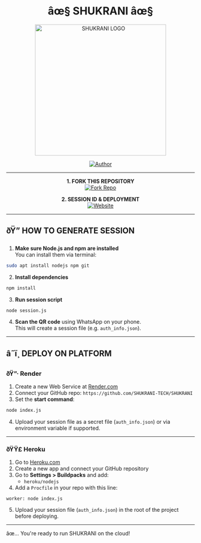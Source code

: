 <h1 align="center">âœ§ SHUKRANI âœ§</h1>

<p align="center">
  <a href="https://github.com/SHUKRANI-TECH/SHUKRANI">
    <img alt="SHUKRANI LOGO" height="350" src="https://files.catbox.moe/bvy2u1.jpg">
  </a>
</p>

<p align="center">
  <a href="https://github.com/SHUKRANI-TECH">
    <img title="Author" src="https://img.shields.io/badge/SHUKRANI%20BOT-RAYMOND%20KIMATH-darkgreen?style=for-the-badge&logo=whatsapp">
  </a>
</p>

---

<p align="center">
  <strong>1. FORK THIS REPOSITORY</strong><br>
  <a href="https://github.com/SHUKRANI-TECH/SHUKRANI/fork" target="_blank">
    <img alt="Fork Repo" src="https://img.shields.io/badge/Fork%20Repo-100000?style=for-the-badge&logo=github&logoColor=white&labelColor=blue&color=blue"/>
  </a>
</p>

<p align="center">
  <strong>2. SESSION ID & DEPLOYMENT</strong><br>
  <a href="https://www.shukrani.space/" target="_blank">
    <img alt="Website" src="https://img.shields.io/badge/Generate%20Session%20Now-100000?style=for-the-badge&logo=linktree&logoColor=white&labelColor=darkred&color=darkred"/>
  </a>
</p>

---

## ðŸ” HOW TO GENERATE SESSION

1. **Make sure Node.js and npm are installed**  
You can install them via terminal:

```bash
sudo apt install nodejs npm git
```

2. **Install dependencies**

```bash
npm install
```

3. **Run session script**

```bash
node session.js
```

4. **Scan the QR code** using WhatsApp on your phone.  
This will create a session file (e.g. `auth_info.json`).

---

## â˜ï¸ DEPLOY ON PLATFORM

### ðŸ”· Render

1. Create a new Web Service at [Render.com](https://render.com/)
2. Connect your GitHub repo: `https://github.com/SHUKRANI-TECH/SHUKRANI`
3. Set the **start command**:
```bash
node index.js
```
4. Upload your session file as a secret file (`auth_info.json`) or via environment variable if supported.

---

### ðŸŸ£ Heroku

1. Go to [Heroku.com](https://heroku.com/)
2. Create a new app and connect your GitHub repository
3. Go to **Settings > Buildpacks** and add:
    - `heroku/nodejs`
4. Add a `Procfile` in your repo with this line:
```
worker: node index.js
```
5. Upload your session file (`auth_info.json`) in the root of the project before deploying.

---

âœ… You're ready to run SHUKRANI on the cloud!
